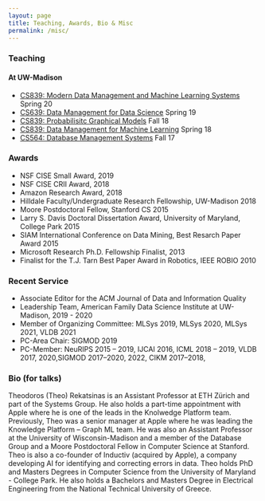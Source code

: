 ```yaml
---
layout: page
title: Teaching, Awards, Bio & Misc
permalink: /misc/
---
```


### Teaching 
#### At UW-Madison
* [CS839: Modern Data Management and Machine Learning Systems](https://thodrek.github.io/cs839_sp20/) Spring 20
* [CS639: Data Management for Data Science](https://thodrek.github.io/cs639_spring19/) Spring 19
* [CS839: Probabilisitc Graphical Models](https://thodrek.github.io/CS839_fall18/) Fall 18
* [CS839: Data Management for Machine Learning](https://thodrek.github.io/CS839_spring18/) Spring 18
* [CS564: Database Management Systems](https://thodrek.github.io/cs564-fall17/) Fall 17

### Awards
* NSF CISE Small Award, 2019
* NSF CISE CRII Award, 2018
* Amazon Research Award, 2018
* Hilldale Faculty/Undergraduate Research Fellowship, UW-Madison 2018
* Moore Postdoctoral Fellow, Stanford CS 2015
* Larry S. Davis Doctoral Dissertation Award, University of Maryland, College Park 2015
* SIAM International Conference on Data Mining, Best Resarch Paper Award 2015
* Microsoft Research Ph.D. Fellowship Finalist, 2013
* Finalist for the T.J. Tarn Best Paper Award in Robotics, IEEE ROBIO 2010

### Recent Service
* Associate Editor for the ACM Journal of Data and Information Quality
* Leadership Team, American Family Data Science Institute at UW-Madison, 2019 - 2020
* Member of Organizing Committee: MLSys 2019, MLSys 2020, MLSys 2021, VLDB 2021
* PC-Area Chair: SIGMOD 2019
* PC-Member: NeuRIPS 2015 – 2019, IJCAI 2016, ICML 2018 – 2019, VLDB 2017, 2020,SIGMOD 2017–2020, 2022, CIKM 2017–2018, 

### Bio (for talks)
Theodoros (Theo) Rekatsinas is an Assistant Professor at ETH Zürich and part of the Systems Group. He also holds a part-time appointment with Apple where he is one of the leads in the Knolwedge Platform team. Previously, Theo was a senior manager at Apple where he was leading the Knowledge Platform – Graph ML team. He was also an Assistant Professor at the University of Wisconsin-Madison and a member of the Database Group and a Moore Postdoctoral Fellow in Computer Science at Stanford. Theo is also a co-founder of Inductiv (acquired by Apple), a company developing AI for identifying and correcting errors in data. Theo holds PhD and Masters Degrees in Computer Science from the University of Maryland - College Park. He also holds a Bachelors and Masters Degree in Electrical Engineering from the National Technical University of Greece.
